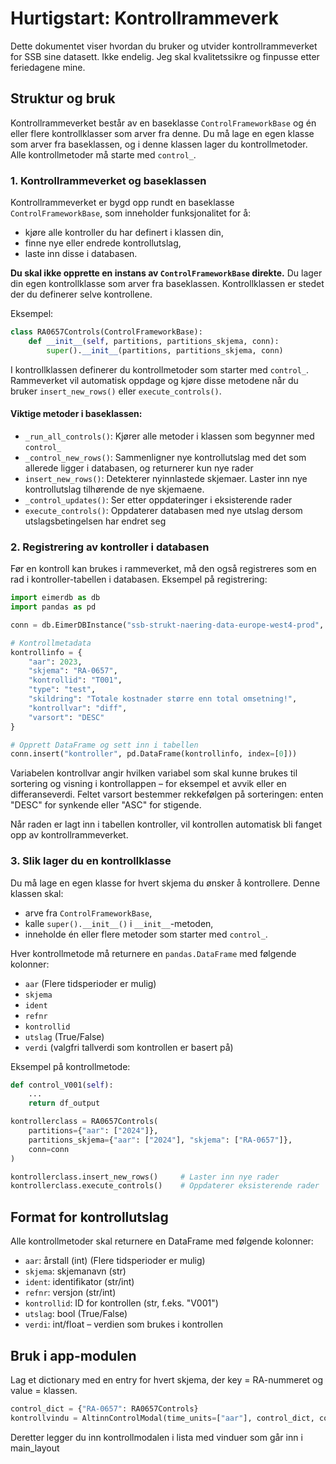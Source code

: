 
# Hurtigstart: Kontrollrammeverk

Dette dokumentet viser hvordan du bruker og utvider kontrollrammeverket for SSB sine datasett.
Ikke endelig. Jeg skal kvalitetssikre og finpusse etter feriedagene mine.

## Struktur og bruk

Kontrollrammeverket består av en baseklasse `ControlFrameworkBase` og én eller flere kontrollklasser som arver fra denne. Du må lage en egen klasse som arver fra baseklassen, og i denne klassen lager du kontrollmetoder. Alle kontrollmetoder må starte med `control_`.

### 1. Kontrollrammeverket og baseklassen

Kontrollrammeverket er bygd opp rundt en baseklasse `ControlFrameworkBase`, som inneholder funksjonalitet for å:
- kjøre alle kontroller du har definert i klassen din,
- finne nye eller endrede kontrollutslag,
- laste inn disse i databasen.

**Du skal ikke opprette en instans av `ControlFrameworkBase` direkte.** Du lager din egen kontrollklasse som arver fra baseklassen. Kontrollklassen er stedet der du definerer selve kontrollene.

Eksempel:
```python
class RA0657Controls(ControlFrameworkBase):
    def __init__(self, partitions, partitions_skjema, conn):
        super().__init__(partitions, partitions_skjema, conn)
```

I kontrollklassen definerer du kontrollmetoder som starter med `control_`. Rammeverket vil automatisk oppdage og kjøre disse metodene når du bruker `insert_new_rows()` eller `execute_controls()`.

#### Viktige metoder i baseklassen:

- `_run_all_controls()`: Kjører alle metoder i klassen som begynner med `control_`
- `_control_new_rows()`: Sammenligner nye kontrollutslag med det som allerede ligger i databasen, og returnerer kun nye rader
- `insert_new_rows()`: Detekterer nyinnlastede skjemaer. Laster inn nye kontrollutslag tilhørende de nye skjemaene.
- `_control_updates()`: Ser etter oppdateringer i eksisterende rader
- `execute_controls()`: Oppdaterer databasen med nye utslag dersom utslagsbetingelsen har endret seg

### 2. Registrering av kontroller i databasen

Før en kontroll kan brukes i rammeverket, må den også registreres som en rad i kontroller-tabellen i databasen.
Eksempel på registrering:

```python
import eimerdb as db
import pandas as pd

conn = db.EimerDBInstance("ssb-strukt-naering-data-europe-west4-prod", "svalbardbasen")

# Kontrollmetadata
kontrollinfo = {
    "aar": 2023,
    "skjema": "RA-0657",
    "kontrollid": "T001",
    "type": "test",
    "skildring": "Totale kostnader større enn total omsetning!",
    "kontrollvar": "diff",
    "varsort": "DESC"
}

# Opprett DataFrame og sett inn i tabellen
conn.insert("kontroller", pd.DataFrame(kontrollinfo, index=[0]))

```

Variabelen kontrollvar angir hvilken variabel som skal kunne brukes til sortering og visning i kontrollappen – for eksempel et avvik eller en differanseverdi.
Feltet varsort bestemmer rekkefølgen på sorteringen: enten "DESC" for synkende eller "ASC" for stigende.

Når raden er lagt inn i tabellen kontroller, vil kontrollen automatisk bli fanget opp av kontrollrammeverket.

### 3. Slik lager du en kontrollklasse

Du må lage en egen klasse for hvert skjema du ønsker å kontrollere. Denne klassen skal:
- arve fra `ControlFrameworkBase`,
- kalle `super().__init__()` i `__init__`-metoden,
- inneholde én eller flere metoder som starter med `control_`.

Hver kontrollmetode må returnere en `pandas.DataFrame` med følgende kolonner:
- `aar` (Flere tidsperioder er mulig)
- `skjema`
- `ident`
- `refnr`
- `kontrollid`
- `utslag` (True/False)
- `verdi` (valgfri tallverdi som kontrollen er basert på)

Eksempel på kontrollmetode:
```python
def control_V001(self):
    ...
    return df_output
```

```python
kontrollerclass = RA0657Controls(
    partitions={"aar": ["2024"]},
    partitions_skjema={"aar": ["2024"], "skjema": ["RA-0657"]},
    conn=conn
)

kontrollerclass.insert_new_rows()     # Laster inn nye rader
kontrollerclass.execute_controls()    # Oppdaterer eksisterende rader
```

## Format for kontrollutslag

Alle kontrollmetoder skal returnere en DataFrame med følgende kolonner:
- `aar`: årstall (int) (Flere tidsperioder er mulig)
- `skjema`: skjemanavn (str)
- `ident`: identifikator (str/int)
- `refnr`: versjon (str/int)
- `kontrollid`: ID for kontrollen (str, f.eks. "V001")
- `utslag`: bool (True/False)
- `verdi`: int/float – verdien som brukes i kontrollen

## Bruk i app-modulen

Lag et dictionary med en entry for hvert skjema, der key = RA-nummeret og value = klassen.

```python
control_dict = {"RA-0657": RA0657Controls}
kontrollvindu = AltinnControlModal(time_units=["aar"], control_dict, conn)
```

Deretter legger du inn kontrollmodalen i lista med vinduer som går inn i main_layout

